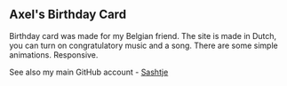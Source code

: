 ## Axel's Birthday Card

Birthday card was made for my Belgian friend. The site is made in Dutch, you can turn on congratulatory music and a song. There are some simple animations. Responsive.

See also my main GitHub account - [Sashtje](https://github.com/sashtje)
